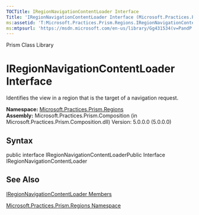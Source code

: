 ```yaml
---
TOCTitle: IRegionNavigationContentLoader Interface
Title: 'IRegionNavigationContentLoader Interface (Microsoft.Practices.Prism.Regions)'
ms:assetid: 'T:Microsoft.Practices.Prism.Regions.IRegionNavigationContentLoader'
ms:mtpsurl: 'https://msdn.microsoft.com/en-us/library/Gg431534(v=PandP.50)'
---
```


Prism Class Library

IRegionNavigationContentLoader Interface
========================================

Identifies the view in a region that is the target of a navigation request.

**Namespace:** [Microsoft.Practices.Prism.Regions](https://msdn.microsoft.com/n:microsoft.practices.prism.regions)
**Assembly:** Microsoft.Practices.Prism.Composition (in Microsoft.Practices.Prism.Composition.dll) Version: 5.0.0.0 (5.0.0.0)

## Syntax


<span id="syntaxToggle"></span>public interface IRegionNavigationContentLoaderPublic Interface IRegionNavigationContentLoader

See Also
--------


[IRegionNavigationContentLoader Members](https://msdn.microsoft.com/allmembers.t:microsoft.practices.prism.regions.iregionnavigationcontentloader)

[Microsoft.Practices.Prism.Regions Namespace](https://msdn.microsoft.com/n:microsoft.practices.prism.regions)
